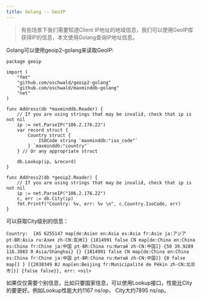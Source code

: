 ```yaml
---
title: Golang -- GeoIP
---
```


> 有些场景下我们需要知道Client IP地址的地域信息，我们可以使用GeoIP库获得IP的信息，本文使用Golang查询IP地址信息。


Golang可以使用geoip2-golang来读取GeoIP:
```
package geoip

import (
	"fmt"
	"github.com/oschwald/geoip2-golang"
	"github.com/oschwald/maxminddb-golang"
	"net"
)

func Address(db *maxminddb.Reader) {
	// If you are using strings that may be invalid, check that ip is not nil
	ip := net.ParseIP("106.2.176.22")
	var record struct {
		Country struct {
			ISOCode string `maxminddb:"iso_code"`
		} `maxminddb:"country"`
	} // Or any appropriate struct

	db.Lookup(ip, &record)
}

func Address2(db *geoip2.Reader) {
	// If you are using strings that may be invalid, check that ip is not nil
	ip := net.ParseIP("106.2.176.22")
	c, err := db.City(ip)
	fmt.Printf("Country: %v, err: %v \n", c.Country.IsoCode, err)
}
```

可以获取City级别的信息：
```
Country:  {AS 6255147 map[de:Asien en:Asia es:Asia fr:Asie ja:アジア pt-BR:Ásia ru:Азия zh-CN:亚洲]} {1814991 false CN map[de:China en:China es:China fr:Chine ja:中国 pt-BR:China ru:Китай zh-CN:中国]} {50 39.9289 116.3883 0 Asia/Shanghai} {} {1814991 false CN map[de:China en:China es:China fr:Chine ja:中国 pt-BR:China ru:Китай zh-CN:中国]} {0 false  map[] } [{2038349 BJ map[en:Beijing fr:Municipalité de Pékin zh-CN:北京市]}] {false false}}, err: <nil> 

```

如果仅仅需要个别信息，比如只要国家信息，可以使用Lookup接口，性能比City的要更好。例如Lookup性能大约1167 ns/op， City大约7895 ns/op。
